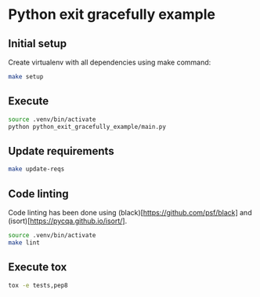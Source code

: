 # Python exit gracefully example




## Initial setup
Create virtualenv with all dependencies using make command:
```bash
make setup
```

## Execute 
```bash
source .venv/bin/activate
python python_exit_gracefully_example/main.py
```

## Update requirements 
```bash
make update-reqs
```

## Code linting
Code linting has been done using (black)[https://github.com/psf/black] and (isort)[https://pycqa.github.io/isort/].
```bash
source .venv/bin/activate
make lint
```

## Execute tox 
```bash
tox -e tests,pep8
```
